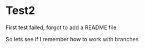 # Test2
First test failed, forgot to add a README file


So lets see if I remember how to work with branches
